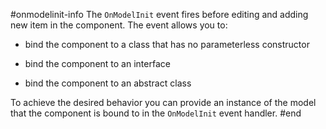 #onmodelinit-info
The `OnModelInit` event fires before editing and adding new item in the component. The event allows you to:

* bind the component to a class that has no parameterless constructor

* bind the component to an interface

* bind the component to an abstract class

To achieve the desired behavior you can provide an instance of the model that the component is bound to in the `OnModelInit` event handler.
#end
